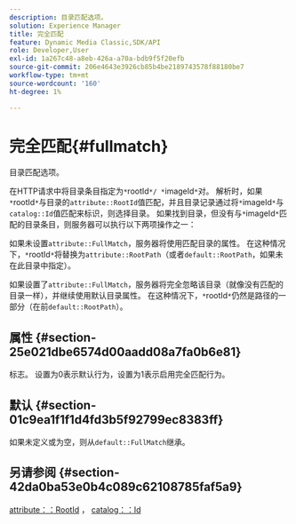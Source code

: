 ```yaml
---
description: 目录匹配选项。
solution: Experience Manager
title: 完全匹配
feature: Dynamic Media Classic,SDK/API
role: Developer,User
exl-id: 1a267c48-a8eb-426a-a70a-bdb9f5f20efb
source-git-commit: 206e4643e3926cb85b4be2189743578f88180be7
workflow-type: tm+mt
source-wordcount: '160'
ht-degree: 1%

---
```


# 完全匹配{#fullmatch}

目录匹配选项。

在HTTP请求中将目录条目指定为`*`rootId`*/ *`imageId`*`对。 解析时，如果`*`rootId`*`与目录的`attribute::RootId`值匹配，并且目录记录通过将`*`imageId`*`与`catalog::Id`值匹配来标识，则选择目录。 如果找到目录，但没有与`*`imageId`*`匹配的目录条目，则服务器可以执行以下两项操作之一：

如果未设置`attribute::FullMatch`，服务器将使用匹配目录的属性。 在这种情况下，`*`rootId`*`将替换为`attribute::RootPath`（或者`default::RootPath`，如果未在此目录中指定）。

如果设置了`attribute::FullMatch`，服务器将完全忽略该目录（就像没有匹配的目录一样），并继续使用默认目录属性。 在这种情况下，`*`rootId`*`仍然是路径的一部分（在前`default::RootPath`）。

## 属性 {#section-25e021dbe6574d00aadd08a7fa0b6e81}

标志。 设置为0表示默认行为，设置为1表示启用完全匹配行为。

## 默认 {#section-01c9ea1f1f1d4fd3b5f92799ec8383ff}

如果未定义或为空，则从`default::FullMatch`继承。

## 另请参阅 {#section-42da0ba53e0b4c089c62108785faf5a9}

[attribute：：RootId](../../../../../is-api/image-catalog/image-serving-api-ref/c-image-catalog-reference/c-attributes-reference/r-rootid.md#reference-13653312925e4a08b90f99961d53f546) ， [catalog：：Id](/help/aem-is-ir-api/is-api/image-catalog/image-serving-api-ref/c-image-catalog-reference/c-image-svg-data-reference/c-image-data-reference/r-id-cat.md)
